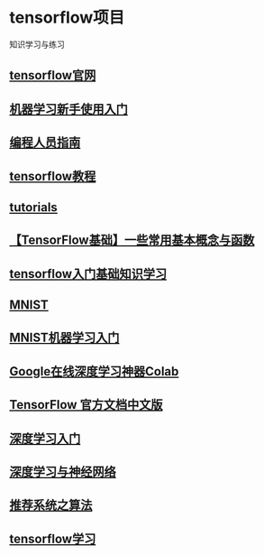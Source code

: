# tensorflow项目
  知识学习与练习
  
  
## [tensorflow官网](https://tensorflow.google.cn/) ##
  

## [机器学习新手使用入门](https://tensorflow.google.cn/get_started/get_started_for_beginners) ##


## [编程人员指南](https://tensorflow.google.cn/programmers_guide/) ##


## [tensorflow教程](https://tensorflow.google.cn/programmers_guide/low_level_intro) ##



## [tutorials](https://tensorflow.google.cn/tutorials/layers) ##


## [【TensorFlow基础】一些常用基本概念与函数](https://www.imooc.com/article/32447) ##


## [tensorflow入门基础知识学习](https://www.imooc.com/article/30467 ) ##
 

## [ MNIST ](http://yann.lecun.com/exdb/mnist/) ##
    
## [MNIST机器学习入门](http://wiki.jikexueyuan.com/project/tensorflow-zh/tutorials/mnist_beginners.html) ##

## [Google在线深度学习神器Colab](https://www.jianshu.com/p/81eae79ee78b) ##

## [TensorFlow 官方文档中文版](http://wiki.jikexueyuan.com/project/tensorflow-zh/) ##

## [深度学习入门](http://wiki.jikexueyuan.com/project/deep-learning/) ##

## [深度学习与神经网络](http://wiki.jikexueyuan.com/project/neural-networks-and-deep-learning-zh-cn/) ##

## [推荐系统之算法](http://wiki.jikexueyuan.com/project/arithmetic/) ##

## [tensorflow学习](https://blog.csdn.net/u012223913/article/category/6948987/) ##
 